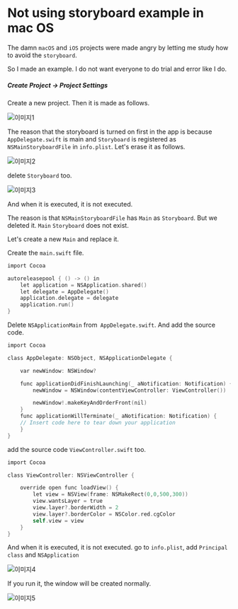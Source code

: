 # Not using storyboard example in mac OS

The damn `macOS` and `iOS` projects were made angry by letting me study how to avoid the `storyboard`.

So I made an example. I do not want everyone to do trial and error like I do.


##### Create Project -> Project Settings

Create a new project. Then it is made as follows.

![이미지1](https://vallista.github.io//assets/img/postImg/post7/1.png)

The reason that the storyboard is turned on first in the app is because `AppDelegate.swift` is main and `Storyboard` is registered as `NSMainStoryboardFile` in `info.plist`. Let's erase it as follows.

![이미지2](https://vallista.github.io//assets/img/postImg/post7/2.png)

delete `Storyboard` too.

![이미지3](https://vallista.github.io//assets/img/postImg/post7/3.png)

And when it is executed, it is not executed.

The reason is that `NSMainStoryboardFile` has `Main` as `Storyboard`.
But we deleted it. `Main` `Storyboard` does not exist.

Let's create a new `Main` and replace it.

Create the `main.swift` file.

```objectivec
import Cocoa

autoreleasepool { () -> () in
    let application = NSApplication.shared()
    let delegate = AppDelegate()
    application.delegate = delegate
    application.run()
}
```

Delete `NSApplicationMain` from` AppDelegate.swift`. And add the source code.

```objectivec
import Cocoa

class AppDelegate: NSObject, NSApplicationDelegate {

    var newWindow: NSWindow?

    func applicationDidFinishLaunching(_ aNotification: Notification) {
        newWindow = NSWindow(contentViewController: ViewController())

        newWindow!.makeKeyAndOrderFront(nil)
    }
    func applicationWillTerminate(_ aNotification: Notification) {
    // Insert code here to tear down your application
    }
}

```

add the source code `ViewController.swift` too.

```objectivec
import Cocoa

class ViewController: NSViewController {

    override open func loadView() {
        let view = NSView(frame: NSMakeRect(0,0,500,300))
        view.wantsLayer = true
        view.layer?.borderWidth = 2
        view.layer?.borderColor = NSColor.red.cgColor
        self.view = view
    }
}
```

And when it is executed, it is not executed.
go to `info.plist`, add `Principal class` and `NSApplication`

![이미지4](https://vallista.github.io//assets/img/postImg/post7/4.png)

If you run it, the window will be created normally.

![이미지5](https://vallista.github.io//assets/img/postImg/post7/5.png)
